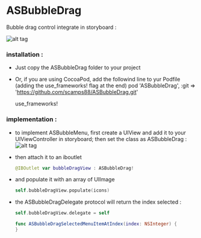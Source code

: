 # ASBubbleDrag

Bubble drag control integrate in storyboard :


![alt tag](https://github.com/scamps88/ASBubbleDrag/blob/master/README/animated.gif)


### installation :

- Just copy the ASBubbleDrag folder to your project
- Or, if you are using CocoaPod, add the followind line to yur Podfile (adding the use_frameworks! flag at the end)
    pod 'ASBubbleDrag', :git => 'https://github.com/scamps88/ASBubbleDrag.git'

    use_frameworks!

### implementation :

- to implement ASBubbleMenu, first create a UIView and add it to your UIViewController in storyboard; then set the class as ASBubbleDrag :
    ![alt tag](https://github.com/scamps88/ASBubbleDrag/blob/master/README/image9.png)
- then attach it to an iboutlet

    ```swift
    @IBOutlet var bubbleDragView : ASBubbleDrag!
    ```
- and populate it with an array of UIImage

    ```swift
    self.bubbleDragView.populate(icons)
    ```

- the ASBubbleDragDelegate protocol will return the index selected :
    ```swift
    self.bubbleDragView.delegate = self

    func ASBubbleDragSelectedMenuItemAtIndex(index: NSInteger) {
    }
    ```

